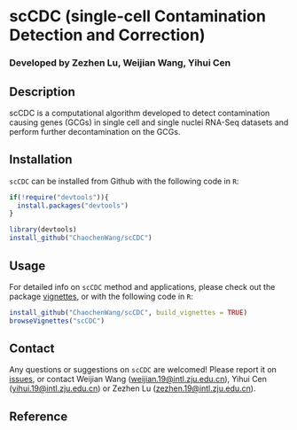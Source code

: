 # scCDC (single-cell Contamination Detection and Correction)
### Developed by Zezhen Lu, Weijian Wang, Yihui Cen

## Description
scCDC is a computational algorithm developed to detect contamination causing genes (GCGs) in single cell and single nuclei RNA-Seq datasets and perform further decontamination on the GCGs.

## Installation

`scCDC` can be installed from Github with the following code in `R`:

``` r
if(!require("devtools")){
  install.packages("devtools")
}

library(devtools)
install_github("ChaochenWang/scCDC")
```

## Usage

For detailed info on `scCDC` method and applications, please check out the package [vignettes](https://htmlpreview.github.io/?https://github.com/ChaochenWang/scCDC/blob/main/inst/doc/scCDC.html), or with the following code in `R`: 

``` r
install_github("ChaochenWang/scCDC", build_vignettes = TRUE)
browseVignettes("scCDC")
```

## Contact

Any questions or suggestions on `scCDC` are welcomed! Please report it on [issues](https://github.com/ChaochenWang/scCDC/issues), or contact Weijian Wang (<weijian.19@intl.zju.edu.cn>), Yihui Cen (<yihui.19@intl.zju.edu.cn>) or Zezhen Lu (<zezhen.19@intl.zju.edu.cn>).

## Reference
